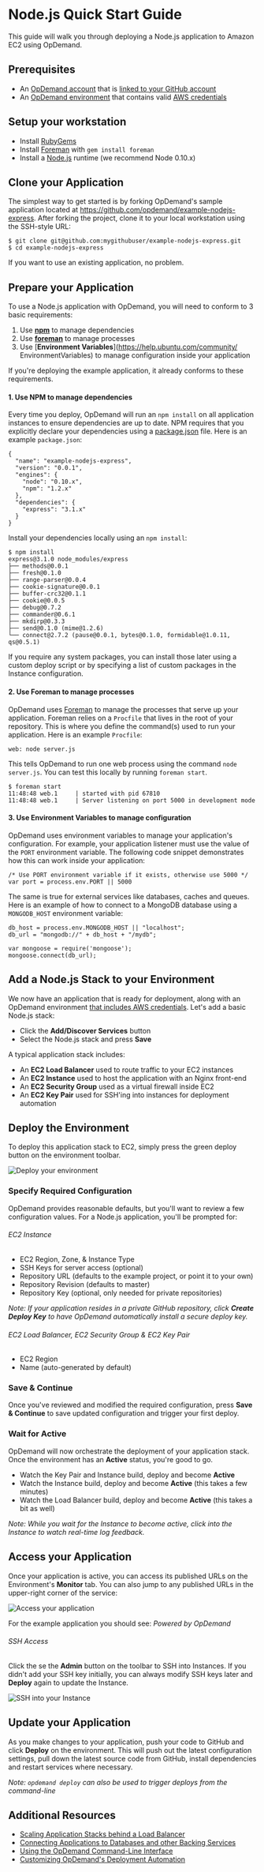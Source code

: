 # Node.js Quick Start Guide

This guide will walk you through deploying a Node.js application to Amazon EC2 using OpDemand.

## Prerequisites

* An [OpDemand account](http://www.opdemand.com/nodejs/) that is [linked to your GitHub account](http://www.opdemand.com/docs/about-github-integration/)
* An [OpDemand environment](http://www.opdemand.com/how-it-works/) that contains valid [AWS credentials](http://www.opdemand.com/docs/adding-aws-creds/)

## Setup your workstation

* Install [RubyGems](http://rubygems.org/pages/download)
* Install [Foreman](http://ddollar.github.com/foreman/) with `gem install foreman`
* Install a [Node.js](http://nodejs.org/) runtime (we recommend Node 0.10.x)

## Clone your Application

The simplest way to get started is by forking OpDemand's sample application located at <https://github.com/opdemand/example-nodejs-express>.  After forking the project, clone it to your local workstation using the SSH-style URL:

	$ git clone git@github.com:mygithubuser/example-nodejs-express.git
    $ cd example-nodejs-express

If you want to use an existing application, no problem.

## Prepare your Application

To use a Node.js application with OpDemand, you will need to conform to 3 basic requirements:

 1. Use [**npm**](http://npmjs.org/) to manage dependencies
 2. Use [**foreman**](http://ddollar.github.com/foreman/) to manage processes
 3. Use [**Environment Variables**](https://help.ubuntu.com/community/ EnvironmentVariables) to manage configuration inside your application

If you're deploying the example application, it already conforms to these requirements.

#### 1. Use NPM to manage dependencies

Every time you deploy, OpDemand will run an `npm install` on all application instances to ensure dependencies are up to date.  NPM requires that you explicitly declare your dependencies using a [package.json](http://package.json.nodejitsu.com/) file.  Here is an example `package.json`:

    {
      "name": "example-nodejs-express",
      "version": "0.0.1",
      "engines": {
        "node": "0.10.x",
        "npm": "1.2.x"
      },
      "dependencies": {
        "express": "3.1.x"
      }
    }

Install your dependencies locally using an `npm install`:

	$ npm install
    express@3.1.0 node_modules/express
    ├── methods@0.0.1
    ├── fresh@0.1.0
    ├── range-parser@0.0.4
    ├── cookie-signature@0.0.1
    ├── buffer-crc32@0.1.1
    ├── cookie@0.0.5
    ├── debug@0.7.2
    ├── commander@0.6.1
    ├── mkdirp@0.3.3
    ├── send@0.1.0 (mime@1.2.6)
    └── connect@2.7.2 (pause@0.0.1, bytes@0.1.0, formidable@1.0.11, qs@0.5.1)

If you require any system packages, you can install those later using a custom deploy script or by specifying a list of custom packages in the Instance configuration.

#### 2. Use Foreman to manage processes

OpDemand uses [Foreman](http://ddollar.github.com/foreman/) to manage the processes that serve up your application.  Foreman relies on a `Procfile` that lives in the root of your repository.  This is where you define the command(s) used to run your application.  Here is an example `Procfile`:

	web: node server.js

This tells OpDemand to run one web process using the command `node server.js`.  You can test this locally by running `foreman start`.

	$ foreman start
	11:48:48 web.1     | started with pid 67810
	11:48:48 web.1     | Server listening on port 5000 in development mode

#### 3. Use Environment Variables to manage configuration

OpDemand uses environment variables to manage your application's configuration.  For example, your application listener must use the value of the `PORT` environment variable.  The following code snippet demonstrates how this can work inside your application:

	/* Use PORT environment variable if it exists, otherwise use 5000 */
    var port = process.env.PORT || 5000

The same is true for external services like databases, caches and queues.  Here is an example of how to connect to a MongoDB database using a `MONGODB_HOST` environment variable:

	db_host = process.env.MONGODB_HOST || "localhost";
	db_url = "mongodb://" + db_host + "/mydb";
	
	var mongoose = require('mongoose');
	mongoose.connect(db_url);

## Add a Node.js Stack to your Environment

We now have an application that is ready for deployment, along with an OpDemand environment [that includes AWS credentials](http://www.opdemand.com/docs/adding-aws-creds/).  Let's add a basic Node.js stack:

* Click the **Add/Discover Services** button
* Select the Node.js stack and press **Save**

A typical application stack includes:

* An **EC2 Load Balancer** used to route traffic to your EC2 instances
* An **EC2 Instance** used to host the application with an Nginx front-end
* An **EC2 Security Group** used as a virtual firewall inside EC2
* An **EC2 Key Pair** used for SSH'ing into instances for deployment automation

## Deploy the Environment

To deploy this application stack to EC2, simply press the green deploy button on the environment toolbar.

![Deploy your environment](http://www.opdemand.com/wp-content/uploads/2013/03/Screen-Shot-2013-03-27-at-1.04.35-PM.png)

### Specify Required Configuration

OpDemand provides reasonable defaults, but you'll want to review a few configuration values.  For a Node.js application, you'll be prompted for:

###### EC2 Instance

 * EC2 Region, Zone, & Instance Type
 * SSH Keys for server access (optional)
 * Repository URL (defaults to the example project, or point it to your own)
 * Repository Revision (defaults to master)
 * Repository Key (optional, only needed for private repositories)

*Note: If your application resides in a private GitHub repository, click **Create Deploy Key** to have OpDemand automatically install a secure deploy key.*

###### EC2 Load Balancer, EC2 Security Group & EC2 Key Pair

 * EC2 Region
 * Name (auto-generated by default)

### Save & Continue

Once you've reviewed and modified the required configuration, press **Save & Continue** to save updated configuration and trigger your first deploy.

### Wait for Active

OpDemand will now orchestrate the deployment of your application stack.  Once the environment has an **Active** status, you're good to go.

* Watch the Key Pair and Instance build, deploy and become **Active**
* Watch the Instance build, deploy and become **Active** (this takes a few minutes)
* Watch the Load Balancer build, deploy and become **Active** (this takes a bit as well)

*Note: While you wait for the Instance to become active, click into the Instance to watch real-time log feedback.*

## Access your Application
Once your application is active, you can access its published URLs on the Environment's **Monitor** tab.  You can also jump to any published URLs in the upper-right corner of the service:

![Access your application](http://www.opdemand.com/wp-content/uploads/2013/03/Screen-Shot-2013-03-27-at-2.43.09-PM.png)

For the example application you should see: *Powered by OpDemand*

###### SSH Access

Click the se the **Admin** button on the toolbar to SSH into Instances.  If you didn't add your SSH key initially, you can always modify SSH keys later and **Deploy** again to update the Instance.

![SSH into your Instance](http://www.opdemand.com/wp-content/uploads/2013/03/Screen-Shot-2013-03-27-at-1.10.19-PM.png)

## Update your Application

As you make changes to your application, push your code to GitHub and click **Deploy** on the environment.  This will push out the latest configuration settings, pull down the latest source code from GitHub, install dependencies and restart services where necessary.

*Note: *`opdemand deploy`* can also be used to trigger deploys from the command-line*


## Additional Resources

* [Scaling Application Stacks behind a Load Balancer](http://www.opdemand.com/)
* [Connecting Applications to Databases and other Backing Services](http://www.opdemand.com/)
* [Using the OpDemand Command-Line Interface](http://www.opdemand.com/)
* [Customizing OpDemand's Deployment Automation](http://www.opdemand.com/)
